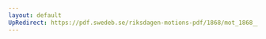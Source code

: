 ```yaml
---
layout: default
UpRedirect: https://pdf.swedeb.se/riksdagen-motions-pdf/1868/mot_1868__ak__00314.pdf
---
```


